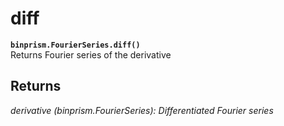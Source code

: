# diff
**`binprism.FourierSeries.diff()`** <br />
Returns Fourier series of the derivative
## Returns
*derivative (binprism.FourierSeries): Differentiated Fourier series*
